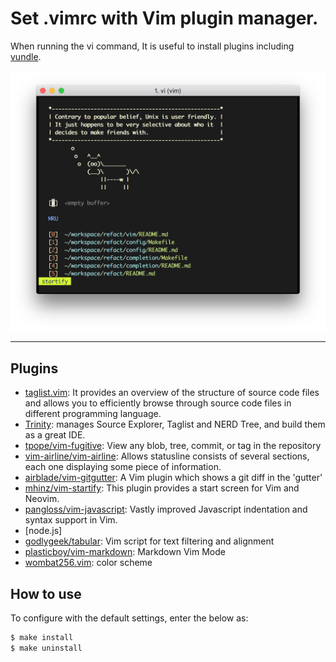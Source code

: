 # Set .vimrc with Vim plugin manager.

When running the vi command, It is useful to install plugins including [vundle](http://github.com/VundleVim/Vundle.Vim).

![screenshot](.resource/screenshot.png)

---

## Plugins
- [taglist.vim](http://vim-taglist.sourceforge.net): It provides an overview of the structure of source code files and allows you to efficiently browse through source code files in different programming language.
- [Trinity](https://github.com/wesleyche/Trinity#trinity): manages Source Explorer, Taglist and NERD Tree, and build them as a great IDE.
- [tpope/vim-fugitive](https://github.com/tpope/vim-fugitive#fugitivevim): View any blob, tree, commit, or tag in the repository
- [vim-airline/vim-airline](https://github.com/vim-airline/vim-airline#vim-airline-): Allows statusline consists of several sections, each one displaying some piece of information.
- [airblade/vim-gitgutter](https://github.com/airblade/vim-gitgutter#vim-gitgutter): A Vim plugin which shows a git diff in the 'gutter'
- [mhinz/vim-startify](https://github.com/mhinz/vim-startify): This plugin provides a start screen for Vim and Neovim.
- [pangloss/vim-javascript](https://github.com/pangloss/vim-javascript#vim-javascript): Vastly improved Javascript indentation and syntax support in Vim.
- [node.js]
- [godlygeek/tabular](https://github.com/godlygeek/tabular#tabular): Vim script for text filtering and alignment
- [plasticboy/vim-markdown](https://github.com/plasticboy/vim-markdown#vim-markdown): Markdown Vim Mode
- [wombat256.vim](https://www.vim.org/scripts/script.php?script_id=2465): color scheme

## How to use
To configure with the default settings, enter the below as:

```bash
$ make install
$ make uninstall
```
